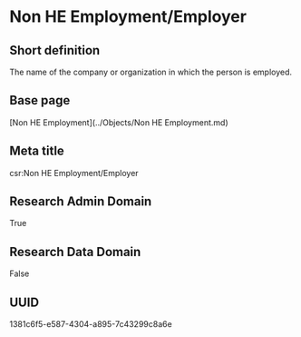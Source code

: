 # Non HE Employment/Employer
## Short definition
The name of the company or organization in which the person is employed.
## Base page
[Non HE Employment](../Objects/Non HE Employment.md)
## Meta title
csr:Non HE Employment/Employer
## Research Admin Domain
True
## Research Data Domain
False
## UUID
1381c6f5-e587-4304-a895-7c43299c8a6e
